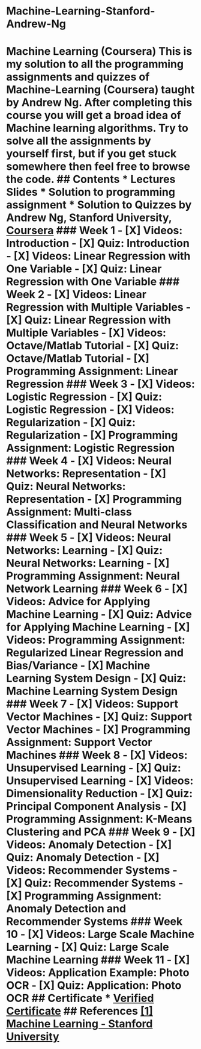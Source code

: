 # Machine-Learning-Stanford-Andrew-Ng
 # Machine Learning (Coursera) This is my solution to all the programming assignments and quizzes of Machine-Learning (Coursera) taught by Andrew Ng. After completing this course you will get a broad idea of Machine learning algorithms. Try to solve all the assignments by yourself first, but if you get stuck somewhere then feel free to browse the code.  ## Contents * Lectures Slides * Solution to programming assignment * Solution to Quizzes   by Andrew Ng, Stanford University, [Coursera](https://www.coursera.org/learn/machine-learning/home/welcome)  ### Week 1 - [X] Videos: Introduction - [X] Quiz: Introduction - [X] Videos: Linear Regression with One Variable - [X] Quiz: Linear Regression with One Variable  ### Week 2 - [X] Videos: Linear Regression with Multiple Variables - [X] Quiz: Linear Regression with Multiple Variables - [X] Videos: Octave/Matlab Tutorial - [X] Quiz: Octave/Matlab Tutorial - [X] Programming Assignment: Linear Regression  ### Week 3 - [X] Videos: Logistic Regression - [X] Quiz: Logistic Regression - [X] Videos: Regularization - [X] Quiz: Regularization - [X] Programming Assignment: Logistic Regression  ### Week 4 - [X] Videos: Neural Networks: Representation - [X] Quiz: Neural Networks: Representation - [X] Programming Assignment: Multi-class Classification and Neural Networks  ### Week 5 - [X] Videos: Neural Networks: Learning - [X] Quiz: Neural Networks: Learning - [X] Programming Assignment: Neural Network Learning  ### Week 6 - [X] Videos: Advice for Applying Machine Learning - [X] Quiz: Advice for Applying Machine Learning - [X] Videos: Programming Assignment: Regularized Linear Regression and Bias/Variance - [X] Machine Learning System Design - [X] Quiz: Machine Learning System Design  ### Week 7 - [X] Videos: Support Vector Machines - [X] Quiz: Support Vector Machines - [X] Programming Assignment: Support Vector Machines  ### Week 8 - [X] Videos: Unsupervised Learning - [X] Quiz: Unsupervised Learning - [X] Videos: Dimensionality Reduction - [X] Quiz: Principal Component Analysis - [X] Programming Assignment: K-Means Clustering and PCA  ### Week 9 - [X] Videos: Anomaly Detection - [X] Quiz: Anomaly Detection - [X] Videos: Recommender Systems - [X] Quiz: Recommender Systems - [X] Programming Assignment: Anomaly Detection and Recommender Systems  ### Week 10 - [X] Videos: Large Scale Machine Learning - [X] Quiz: Large Scale Machine Learning  ### Week 11 - [X] Videos: Application Example: Photo OCR - [X] Quiz: Application: Photo OCR   ## Certificate * [Verified Certificate]()  ## References [[1] Machine Learning - Stanford University](https://www.coursera.org/learn/machine-learning)
